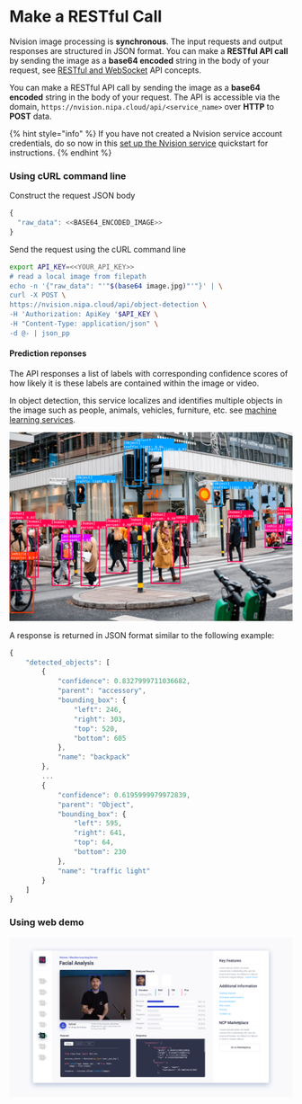 # Make a RESTful Call

Nvision image processing is **synchronous**. The input requests and output responses are structured in JSON format. You can make a **RESTful API call** by sending the image as a **base64 encoded** string in the body of your request, see [RESTful and WebSocket](https://nvision-docs.nipa.cloud/api-concepts/restful-calls) API concepts.  
  
You can make a RESTful API call by sending the image as a **base64 encoded** string in the body of your request. The API is accessible via the domain, `https://nvision.nipa.cloud/api/<service_name>` over **HTTP** to **POST** data.

{% hint style="info" %}
If you have not created a Nvision service account credentials, do so now in this [set up the Nvision service](https://nvision-docs.nipa.cloud/quickstarts/set-up-the-nvision-service) quickstart for instructions.
{% endhint %}

### Using cURL command line

Construct the request JSON body

```javascript
{
  "raw_data": <<BASE64_ENCODED_IMAGE>>
}
```

Send the request using the cURL command line

```bash
export API_KEY=<<YOUR_API_KEY>>
# read a local image from filepath
echo -n '{"raw_data": "'"$(base64 image.jpg)"'"}' | \
curl -X POST \
https://nvision.nipa.cloud/api/object-detection \
-H 'Authorization: ApiKey '$API_KEY \
-H "Content-Type: application/json" \
-d @- | json_pp
```

#### Prediction reponses <a id="prediction-results"></a>

The API responses a list of labels with corresponding confidence scores of how likely it is these labels are contained within the image or video.

In object detection, this service localizes and identifies multiple objects in the image such as people, animals, vehicles, furniture, etc. see [machine learning services](https://nvision-docs.nipa.cloud/machine-learning-services).

![](../.gitbook/assets/street.png)

A response is returned in JSON format similar to the following example:

```javascript
{
    "detected_objects": [
        {
            "confidence": 0.8327999711036682,
            "parent": "accessory",
            "bounding_box": {
                "left": 246,
                "right": 303,
                "top": 520,
                "bottom": 605
            },
            "name": "backpack"
        },
        ...
        {
            "confidence": 0.6195999979972839,
            "parent": "Object",
            "bounding_box": {
                "left": 595,
                "right": 641,
                "top": 64,
                "bottom": 230
            },
            "name": "traffic light"
        }
    ]
}
```

### Using web demo

![](../.gitbook/assets/screenshot-from-2020-01-02-17-08-10.png)

